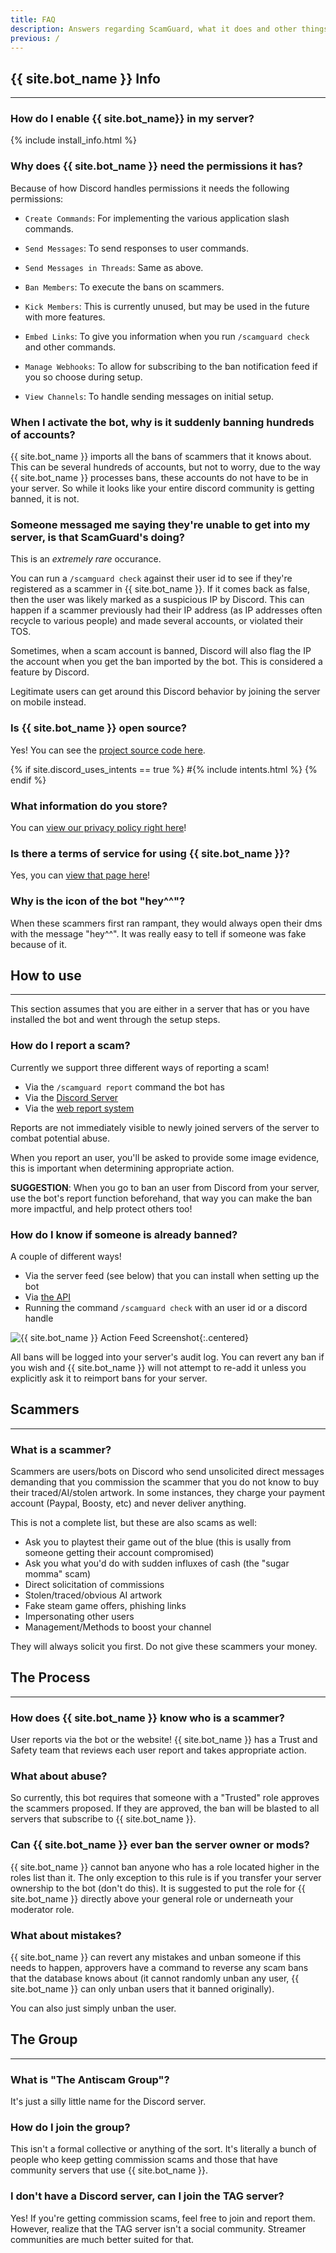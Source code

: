 ```yaml
---
title: FAQ
description: Answers regarding ScamGuard, what it does and other things!
previous: /
---
```


## {{ site.bot_name }} Info

---

### How do I enable {{ site.bot_name}} in my server?

{% include install_info.html %}

### Why does {{ site.bot_name }} need the permissions it has?

Because of how Discord handles permissions it needs the following permissions:

* `Create Commands`: For implementing the various application slash commands.

* `Send Messages`: To send responses to user commands.

* `Send Messages in Threads`: Same as above.

* `Ban Members`: To execute the bans on scammers.

* `Kick Members`: This is currently unused, but may be used in the future with more features.

* `Embed Links`: To give you information when you run `/scamguard check` and other commands.

* `Manage Webhooks`: To allow for subscribing to the ban notification feed if you so choose during setup.

* `View Channels`: To handle sending messages on initial setup.

### When I activate the bot, why is it suddenly banning hundreds of accounts?

{{ site.bot_name }} imports all the bans of scammers that it knows about. This can be several hundreds of accounts, but not to worry, due to the way {{ site.bot_name }} processes bans, these accounts do not have to be in your server. So while it looks like your entire discord community is getting banned, it is not.

### Someone messaged me saying they're unable to get into my server, is that ScamGuard's doing?

This is an _extremely rare_ occurance.

You can run a `/scamguard check` against their user id to see if they're registered as a scammer in {{ site.bot_name }}. If it comes back as false, then the user was likely marked as a suspicious IP by Discord.
This can happen if a scammer previously had their IP address (as IP addresses often recycle to various people) and made several accounts, or violated their TOS.

Sometimes, when a scam account is banned, Discord will also flag the IP the account when you get the ban imported by the bot. This is considered a feature by Discord.

Legitimate users can get around this Discord behavior by joining the server on mobile instead.

### Is {{ site.bot_name }} open source?

Yes! You can see the [project source code here](https://github.com/SocksTheWolf/AntiScamBot).

{% if site.discord_uses_intents == true %}
#{% include intents.html %}
{% endif %}

### What information do you store?

You can [view our privacy policy right here](/privacy)!

### Is there a terms of service for using {{ site.bot_name }}?

Yes, you can [view that page here](/terms)!

### Why is the icon of the bot "hey^^"?

When these scammers first ran rampant, they would always open their dms with the message "hey^^". It was really easy to tell if someone was fake because of it.

## How to use

---

This section assumes that you are either in a server that has or you have installed the bot and went through the setup steps.

### How do I report a scam?

Currently we support three different ways of reporting a scam!

* Via the `/scamguard report` command the bot has
* Via the [Discord Server](/discord)
* Via the [web report system](/report)

Reports are not immediately visible to newly joined servers of the server to combat potential abuse.

When you report an user, you'll be asked to provide some image evidence, this is important when determining appropriate action.

<span class="install-note">**SUGGESTION**: When you go to ban an user from Discord from your server, use the bot's report function beforehand, that way you can make the ban more impactful, and help protect others too!</span>

### How do I know if someone is already banned?

A couple of different ways!

* Via the server feed (see below) that you can install when setting up the bot
* Via [the API](/api)
* Running the command `/scamguard check` with an user id or a discord handle

![{{ site.bot_name }} Action Feed Screenshot](/assets/botbanchannel.png){:.centered}

All bans will be logged into your server's audit log. You can revert any ban if you wish and {{ site.bot_name }} will not attempt to re-add it unless you explicitly ask it to reimport bans for your server.

## Scammers

---

### What is a scammer?

Scammers are users/bots on Discord who send unsolicited direct messages demanding that you commission the scammer that you do not know to buy their traced/AI/stolen artwork. In some instances, they charge your payment account (Paypal, Boosty, etc) and never deliver anything.

This is not a complete list, but these are also scams as well:

* Ask you to playtest their game out of the blue (this is usally from someone getting their account compromised)
* Ask you what you'd do with sudden influxes of cash (the "sugar momma" scam)
* Direct solicitation of commissions
* Stolen/traced/obvious AI artwork
* Fake steam game offers, phishing links
* Impersonating other users
* Management/Methods to boost your channel

They will always solicit you first. Do not give these scammers your money.

## The Process

---

### How does {{ site.bot_name }} know who is a scammer?

User reports via the bot or the website! {{ site.bot_name }} has a Trust and Safety team that reviews each user report and takes appropriate action.

### What about abuse?

So currently, this bot requires that someone with a "Trusted" role approves the scammers proposed. If they are approved, the ban will be blasted to all servers that subscribe to {{ site.bot_name }}.

### Can {{ site.bot_name }} ever ban the server owner or mods?

{{ site.bot_name }} cannot ban anyone who has a role located higher in the roles list than it. The only exception to this rule is if you transfer your server ownership to the bot (don't do this). It is suggested to put the role for {{ site.bot_name }} directly above your general role or underneath your moderator role.

### What about mistakes?

{{ site.bot_name }} can revert any mistakes and unban someone if this needs to happen, approvers have a command to reverse any scam bans that the database knows about (it cannot randomly unban any user, {{ site.bot_name }} can only unban users that it banned originally).

You can also just simply unban the user.

## The Group

---

### What is "The Antiscam Group"?

It's just a silly little name for the Discord server.

### How do I join the group?

This isn't a formal collective or anything of the sort. It's literally a bunch of people who keep getting commission scams and those that have community servers that use {{ site.bot_name }}.

### I don't have a Discord server, can I join the TAG server?

Yes! If you're getting commission scams, feel free to join and report them. However, realize that the TAG server isn't a social community. Streamer communities are much better suited for that.
